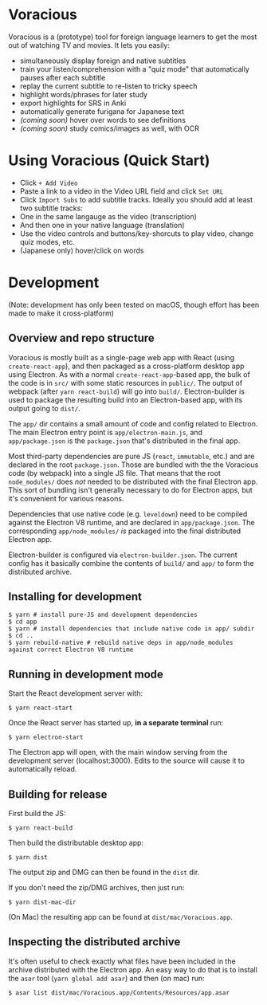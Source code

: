 # Voracious

Voracious is a (prototype) tool for foreign language learners to get the most out of watching TV and movies. It lets you easily:
- simultaneously display foreign and native subtitles
- train your listen/comprehension with a "quiz mode" that automatically pauses after each subtitle
- replay the current subtitle to re-listen to tricky speech
- highlight words/phrases for later study
- export highlights for SRS in Anki
- automatically generate furigana for Japanese text
- _(coming soon)_ hover over words to see definitions
- _(coming soon)_ study comics/images as well, with OCR

# Using Voracious (Quick Start)

- Click `+ Add Video`
- Paste a link to a video in the Video URL field and click `Set URL`
- Click `Import Subs` to add subtitle tracks. Ideally you should add at least two subtitle tracks:
 - One in the same langauge as the video (transcription)
 - And then one in your native language (translation)
- Use the video controls and buttons/key-shorcuts to play video, change quiz modes, etc.
- (Japanese only) hover/click on words

# Development

(Note: development has only been tested on macOS, though effort has been made to make it cross-platform)

## Overview and repo structure

Voracious is mostly built as a single-page web app with React (using `create-react-app`), and then packaged as a cross-platform desktop app using Electron. As with a normal `create-react-app`-based app, the bulk of the code is in `src/` with some static resources in `public/`. The output of webpack (after `yarn react-build`) will go into `build/`. Electron-builder is used to package the resulting build into an Electron-based app, with its output going to `dist/`.

The `app/` dir contains a small amount of code and config related to Electron. The main Electron entry point is `app/electron-main.js`, and `app/package.json` is the `package.json` that's distributed in the final app.

Most third-party dependencies are pure JS (`react`, `immutable`, etc.) and are declared in the root `package.json`. Those are bundled with the the Voracious code (by webpack) into a single JS file. That means that the root `node_modules/` does _not_ needed to be distributed with the final Electron app. This sort of bundling isn't generally necessary to do for Electron apps, but it's convenient for various reasons.

Dependencies that use native code (e.g. `leveldown`) need to be compiled against the Electron V8 runtime, and are declared in `app/package.json`. The corresponding `app/node_modules/` _is_ packaged into the final distributed Electron app.

Electron-builder is configured via `electron-builder.json`. The current config has it basically combine the contents of `build/` and `app/` to form the distributed archive.

## Installing for development

```
$ yarn # install pure-JS and development dependencies
$ cd app
$ yarn # install dependencies that include native code in app/ subdir
$ cd ..
$ yarn rebuild-native # rebuild native deps in app/node_modules against correct Electron V8 runtime
```

## Running in development mode

Start the React development server with:
```
$ yarn react-start
```

Once the React server has started up, **in a separate terminal** run:
```
$ yarn electron-start
```

The Electron app will open, with the main window serving from the development server (localhost:3000). Edits to the source will cause it to automatically reload.

## Building for release

First build the JS:
```
$ yarn react-build
```

Then build the distributable desktop app:
```
$ yarn dist
```

The output zip and DMG can then be found in the `dist` dir.

If you don't need the zip/DMG archives, then just run:

```
$ yarn dist-mac-dir
```

(On Mac) the resulting app can be found at `dist/mac/Voracious.app`.

## Inspecting the distributed archive

It's often useful to check exactly what files have been included in the archive distributed with the Electron app. An easy way to do that is to install the `asar` tool (`yarn global add asar`) and then (on mac) run:

```$ asar list dist/mac/Voracious.app/Contents/Resources/app.asar```
